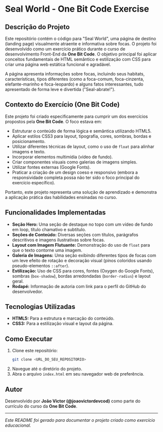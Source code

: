 # Seal World - One Bit Code Exercise

## Descrição do Projeto

Este repositório contém o código para "Seal World", uma página de destino (landing page) visualmente atraente e informativa sobre focas. O projeto foi desenvolvido como um exercício prático durante o curso de desenvolvimento Front-End da **One Bit Code**. O objetivo principal foi aplicar conceitos fundamentais de HTML semântico e estilização com CSS para criar uma página web estática funcional e agradável.

A página apresenta informações sobre focas, incluindo seus habitats, características, tipos diferentes (como a foca-comum, foca-cinzenta, elefante-marinho e foca-leopardo) e alguns fatos interessantes, tudo apresentado de forma leve e divertida ("Seal-abrate!").

## Contexto do Exercício (One Bit Code)

Este projeto foi criado especificamente para cumprir um dos exercícios propostos pela **One Bit Code**. O foco estava em:

*   Estruturar o conteúdo de forma lógica e semântica utilizando HTML5.
*   Aplicar estilos CSS3 para layout, tipografia, cores, sombras, bordas e posicionamento.
*   Utilizar diferentes técnicas de layout, como o uso de `float` para alinhar imagens e texto.
*   Incorporar elementos multimídia (vídeo de fundo).
*   Criar componentes visuais como galerias de imagens simples.
*   Utilizar fontes externas (Google Fonts).
*   Praticar a criação de um design coeso e responsivo (embora a responsividade completa possa não ter sido o foco principal do exercício específico).

Portanto, este projeto representa uma solução de aprendizado e demonstra a aplicação prática das habilidades ensinadas no curso.

## Funcionalidades Implementadas

*   **Seção Hero:** Uma seção de destaque no topo com um vídeo de fundo em loop, título chamativo e subtítulo.
*   **Seções de Conteúdo:** Diversas seções com títulos, parágrafos descritivos e imagens ilustrativas sobre focas.
*   **Layout com Imagem Flutuante:** Demonstração do uso de `float` para que o texto contorne uma imagem.
*   **Galeria de Imagens:** Uma seção exibindo diferentes tipos de focas com um leve efeito de rotação e decoração visual (pinos coloridos usando pseudo-elementos `::after`).
*   **Estilização:** Uso de CSS para cores, fontes (Oxygen do Google Fonts), sombras (`box-shadow`), bordas arredondadas (`border-radius`) e layout geral.
*   **Rodapé:** Informação de autoria com link para o perfil do GitHub do desenvolvedor.

## Tecnologias Utilizadas

*   **HTML5:** Para a estrutura e marcação do conteúdo.
*   **CSS3:** Para a estilização visual e layout da página.

## Como Executar

1.  Clone este repositório:
    ```bash
    git clone <URL_DO_SEU_REPOSITORIO>
    ```
2.  Navegue até o diretório do projeto.
3.  Abra o arquivo `index.html` em seu navegador web de preferência.

## Autor

Desenvolvido por **João Victor (@joaovictordevcod)** como parte do currículo do curso da **One Bit Code**.

---

*Este README foi gerado para documentar o projeto criado como exercício educacional.*

